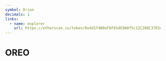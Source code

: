 ```yaml
---
symbol: Orion
decimals: 1
links:
  - name: explorer
    url: https://etherscan.io/token/0x4d1f4B0eF6F65dE9A8f5c12C208C37E5c2458444
---
```


# OREO
